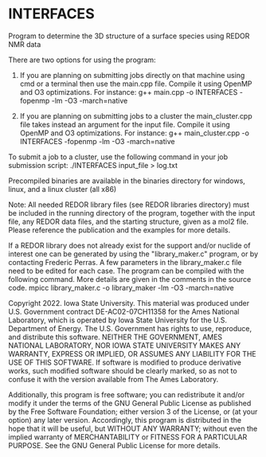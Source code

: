 # INTERFACES
Program to determine the 3D structure of a surface species using REDOR NMR data

There are two options for using the program:

1) If you are planning on submitting jobs directly on that machine using cmd or a terminal
then use the main.cpp file. Compile it using OpenMP and O3 optimizations. For instance:
g++ main.cpp -o INTERFACES -fopenmp -lm -O3 -march=native

2) If you are planning on submitting jobs to a cluster the main_cluster.cpp file takes instead
an argument for the input file. Compile it using OpenMP and O3 optimizations. For instance:
g++ main_cluster.cpp -o INTERFACES -fopenmp -lm -O3 -march=native

To submit a job to a cluster, use the following command in your job submission script:
./INTERFACES input_file > log.txt

Precompiled binaries are available in the binaries directory for windows, linux, and a linux cluster (all x86)

Note: All needed REDOR library files (see REDOR libraries directory) must be included in the running 
directory of the program, together with the input file, any REDOR data files, and the starting structure, 
given as a mol2 file. Please reference the publication and the examples for more details. 

If a REDOR library does not already exist for the support and/or nuclide of interest one can be generated by using 
the "library_maker.c" program, or by contacting Frederic Perras. A few parameters in the library_maker.c file need 
to be edited for each case. The program can be compiled with the following command. More details are given in the 
comments in the source code.
mpicc library_maker.c -o library_maker -lm -O3 -march=native

Copyright 2022.  Iowa State University.  This material was produced under U.S. Government contract DE-AC02-07CH11358 
for the Ames National Laboratory, which is operated by Iowa State University for the U.S. Department of Energy.  The 
U.S. Government has rights to use, reproduce, and distribute this software.  NEITHER THE GOVERNMENT, AMES NATIONAL 
LABORATORY, NOR IOWA STATE UNIVERSITY MAKES ANY WARRANTY, EXPRESS OR IMPLIED, OR ASSUMES ANY LIABILITY FOR THE USE OF 
THIS SOFTWARE.  If software is modified to produce derivative works, such modified software should be clearly marked, 
so as not to confuse it with the version available from The Ames Laboratory.

Additionally, this program is free software; you can redistribute it and/or modify it under the terms of the GNU 
General Public License as published by the Free Software Foundation; either version 3 of the License, or (at your 
option) any later version.  Accordingly, this program is distributed in the hope that it will be useful, but WITHOUT 
ANY WARRANTY; without even the implied warranty of MERCHANTABILITY or FITNESS FOR A PARTICULAR PURPOSE.  See the GNU 
General Public License for more details. 
